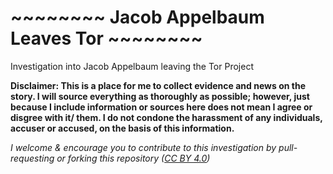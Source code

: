 # ~~~~~~~~ Jacob Appelbaum Leaves Tor ~~~~~~~~
Investigation into Jacob Appelbaum leaving the Tor Project

**Disclaimer: This is a place for me to collect evidence and news on the story. I will source everything as thoroughly as possible; however, just because I include information or sources here does not mean I agree or disgree with it/ them. I do not condone the harassment of any individuals, accuser or accused, on the basis of this information.**

*I welcome & encourage you to contribute to this investigation by pull-requesting or forking this repository ([CC BY 4.0](https://creativecommons.org/licenses/by/4.0/))*
